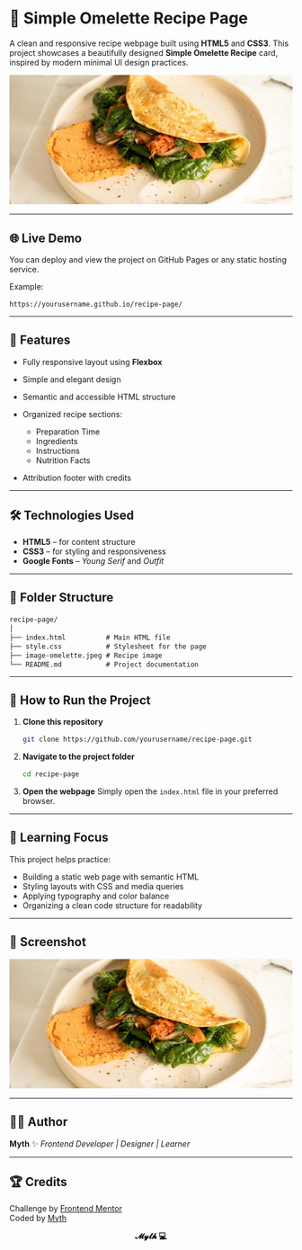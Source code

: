 # 🍳 Simple Omelette Recipe Page

A clean and responsive recipe webpage built using **HTML5** and **CSS3**.
This project showcases a beautifully designed **Simple Omelette Recipe** card, inspired by modern minimal UI design practices.

![Simple Omelette](image-omelette.jpeg)

---

## 🌐 Live Demo

You can deploy and view the project on GitHub Pages or any static hosting service.

Example:

```
https://yourusername.github.io/recipe-page/
```

---

## 🧾 Features

* Fully responsive layout using **Flexbox**
* Simple and elegant design
* Semantic and accessible HTML structure
* Organized recipe sections:

  * Preparation Time
  * Ingredients
  * Instructions
  * Nutrition Facts
* Attribution footer with credits

---

## 🛠️ Technologies Used

* **HTML5** – for content structure
* **CSS3** – for styling and responsiveness
* **Google Fonts** – *Young Serif* and *Outfit*

---

## 📁 Folder Structure

```
recipe-page/
│
├── index.html          # Main HTML file
├── style.css           # Stylesheet for the page
├── image-omelette.jpeg # Recipe image
└── README.md           # Project documentation
```

---

## 🚀 How to Run the Project

1. **Clone this repository**

   ```bash
   git clone https://github.com/yourusername/recipe-page.git
   ```

2. **Navigate to the project folder**

   ```bash
   cd recipe-page
   ```

3. **Open the webpage**
   Simply open the `index.html` file in your preferred browser.

---

## 🧠 Learning Focus

This project helps practice:

* Building a static web page with semantic HTML
* Styling layouts with CSS and media queries
* Applying typography and color balance
* Organizing a clean code structure for readability

---

## 📸 Screenshot

![Screenshot of Simple Omelette Page](image-omelette.jpeg)

---

## 🧑‍💻 Author

**Myth**
✨ *Frontend Developer | Designer | Learner*

---

## 🏆 Credits

Challenge by [Frontend Mentor](https://www.frontendmentor.io?ref=challenge) <br>
Coded by [Myth](https://github.com/myth-AG1)

<p align="center"> <b>𝓜𝔂𝓽𝓱 💻</b> </p> 
